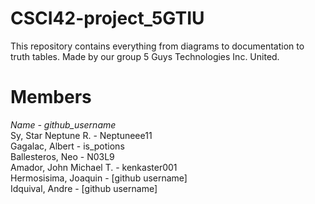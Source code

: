 # CSCI42-project_5GTIU
This repository contains everything from diagrams to documentation to truth tables. Made by our group 5 Guys Technologies Inc. United.

# Members
_Name - github_username_ \
Sy, Star Neptune R. - Neptuneee11 \
Gagalac, Albert - is_potions \
Ballesteros, Neo - N03L9 \
Amador, John Michael T. - kenkaster001 \
Hermosisima, Joaquin - [github username] \
Idquival, Andre - [github username]
